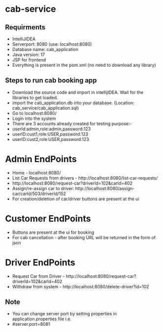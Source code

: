 # cab-service 
## Requirments
* IntelliJIDEA
* Serverport: 8080 (use: localhost:8080)
* Database name: cab_application
* Java version: 17
* JSP for frontend
* Everything is present in the pom.xml (no need to download any library)
## Steps to run cab booking app
* Download the source code and import in intellijIDEA. Wait for the libraries to get loaded.
* import the cab_application.db into your database. (Location: cab_service/cab_application.sql)
* Go to localhost:8080/
* Login into the system
* There are 3 accounts already created for testing purpose:-
* userId:admin,role:admin,password:123
* userID:cust1,role:USER,password:123
* userID:cust2,role:USER,password:123

# Admin EndPoints
* Home - localhost:8080/
* List Car Requests from drivers - http://localhost:8080/list-car-requests/
* http://localhost:8080/request-car?driverId=102&carId=402
* Assign/re-assign car to driver: http://localhost:8080/assign-car/carId/503/driverId/152
* For creation/deletion of car/driver buttons are present at the ui

# Customer EndPoints
* Buttons are present at the ui for booking
* For cab cancellation - after booking URL will be returned in the form of json

# Driver EndPoints
*  Request Car from Driver - http://localhost:8080/request-car?driverId=102&carId=402
*  Withdraw from system - http://localhost:8080/delete-driver?id=102

## Note
* You can change server port by setting properties in application.properties file i.e.
* #server.port=8081


